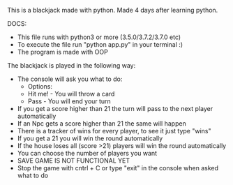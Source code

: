 This is a blackjack made with python. Made 4 days after learning python. 

DOCS:
  - This file runs with python3 or more (3.5.0/3.7.2/3.7.0 etc)
  - To execute the file run "python app.py" in your terminal :)
  - The program is made with OOP
  
The blackjack is played in the following way:
  - The console will ask you what to do:
    - Options:
    - Hit me! - You will throw a card
    - Pass - You will end your turn
  - If you get a score higher than 21 the turn will pass to the next player automatically
  - If an Npc gets a score higher than 21 the same will happen
  - There is a tracker of wins for every player, to see it just type "wins"
  - If you get a 21 you will win the round automatically
  - If the house loses all (score >21) players will win the round automatically
  - You can choose the number of players you want
  - SAVE GAME IS NOT FUNCTIONAL YET
  - Stop the game with cntrl + C or type "exit" in the console when asked what to do
